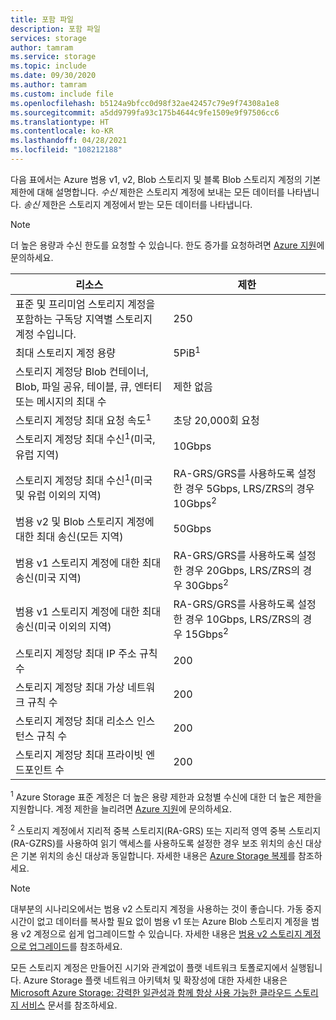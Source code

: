```yaml
---
title: 포함 파일
description: 포함 파일
services: storage
author: tamram
ms.service: storage
ms.topic: include
ms.date: 09/30/2020
ms.author: tamram
ms.custom: include file
ms.openlocfilehash: b5124a9bfcc0d98f32ae42457c79e9f74308a1e8
ms.sourcegitcommit: a5dd9799fa93c175b4644c9fe1509e9f97506cc6
ms.translationtype: HT
ms.contentlocale: ko-KR
ms.lasthandoff: 04/28/2021
ms.locfileid: "108212188"
---
```

다음 표에서는 Azure 범용 v1, v2, Blob 스토리지 및 블록 Blob 스토리지 계정의 기본 제한에 대해 설명합니다. *수신* 제한은 스토리지 계정에 보내는 모든 데이터를 나타냅니다. *송신* 제한은 스토리지 계정에서 받는 모든 데이터를 나타냅니다.

> [!NOTE]
> 더 높은 용량과 수신 한도를 요청할 수 있습니다. 한도 증가를 요청하려면 [Azure 지원](https://azure.microsoft.com/support/faq/)에 문의하세요.

| 리소스 | 제한 |
| --- | --- |
| 표준 및 프리미엄 스토리지 계정을 포함하는 구독당 지역별 스토리지 계정 수입니다.| 250 |
| 최대 스토리지 계정 용량 | 5PiB<sup>1</sup>|
| 스토리지 계정당 Blob 컨테이너, Blob, 파일 공유, 테이블, 큐, 엔터티 또는 메시지의 최대 수 | 제한 없음 |
| 스토리지 계정당 최대 요청 속도<sup>1</sup> | 초당 20,000회 요청 |
| 스토리지 계정당 최대 수신<sup>1</sup>(미국, 유럽 지역) | 10Gbps |
| 스토리지 계정당 최대 수신<sup>1</sup>(미국 및 유럽 이외의 지역) | RA-GRS/GRS를 사용하도록 설정한 경우 5Gbps, LRS/ZRS의 경우 10Gbps<sup>2</sup> |
| 범용 v2 및 Blob 스토리지 계정에 대한 최대 송신(모든 지역) | 50Gbps |
| 범용 v1 스토리지 계정에 대한 최대 송신(미국 지역) | RA-GRS/GRS를 사용하도록 설정한 경우 20Gbps, LRS/ZRS의 경우 30Gbps<sup>2</sup> |
| 범용 v1 스토리지 계정에 대한 최대 송신(미국 이외의 지역) | RA-GRS/GRS를 사용하도록 설정한 경우 10Gbps, LRS/ZRS의 경우 15Gbps<sup>2</sup> |
| 스토리지 계정당 최대 IP 주소 규칙 수 | 200 |
| 스토리지 계정당 최대 가상 네트워크 규칙 수 | 200 |
| 스토리지 계정당 최대 리소스 인스턴스 규칙 수 | 200 |
| 스토리지 계정당 최대 프라이빗 엔드포인트 수 | 200 |

<sup>1</sup> Azure Storage 표준 계정은 더 높은 용량 제한과 요청별 수신에 대한 더 높은 제한을 지원합니다. 계정 제한을 늘리려면 [Azure 지원](https://azure.microsoft.com/support/faq/)에 문의하세요.

<sup>2</sup> 스토리지 계정에서 지리적 중복 스토리지(RA-GRS) 또는 지리적 영역 중복 스토리지(RA-GZRS)를 사용하여 읽기 액세스를 사용하도록 설정한 경우 보조 위치의 송신 대상은 기본 위치의 송신 대상과 동일합니다. 자세한 내용은 [Azure Storage 복제](../articles/storage/common/storage-redundancy.md)를 참조하세요.

> [!NOTE]
> 대부분의 시나리오에서는 범용 v2 스토리지 계정을 사용하는 것이 좋습니다. 가동 중지 시간이 없고 데이터를 복사할 필요 없이 범용 v1 또는 Azure Blob 스토리지 계정을 범용 v2 계정으로 쉽게 업그레이드할 수 있습니다. 자세한 내용은 [범용 v2 스토리지 계정으로 업그레이드](../articles/storage/common/storage-account-upgrade.md)를 참조하세요.

모든 스토리지 계정은 만들어진 시기와 관계없이 플랫 네트워크 토폴로지에서 실행됩니다. Azure Storage 플랫 네트워크 아키텍처 및 확장성에 대한 자세한 내용은 [Microsoft Azure Storage: 강력한 일관성과 함께 항상 사용 가능한 클라우드 스토리지 서비스](/archive/blogs/hanuk/windows-azures-flat-network-storage-to-enable-higher-scalability-targets) 문서를 참조하세요.